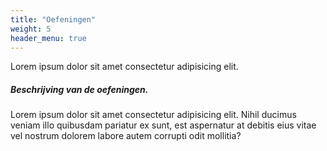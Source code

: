 ```yaml
---
title: "Oefeningen"
weight: 5
header_menu: true
---
```

Lorem ipsum dolor sit amet consectetur adipisicing elit.

##### Beschrijving van de oefeningen.

Lorem ipsum dolor sit amet consectetur adipisicing elit. Nihil ducimus veniam illo quibusdam pariatur ex sunt, est aspernatur at debitis eius vitae vel nostrum dolorem labore autem corrupti odit mollitia?